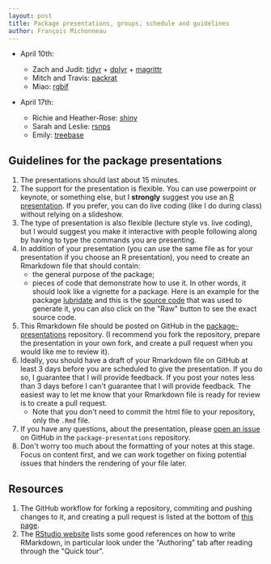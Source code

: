 ```yaml
---
layout: post
title: Package presentations, groups, schedule and guidelines
author: François Michonneau
---
```


* April 10th:
  - Zach and Judit:
  [tidyr](http://cran.r-project.org/web/packages/tidyr/index.html) +
  [dplyr](http://cran.r-project.org/web/packages/dplyr/index.html) +
  [magrittr](http://cran.r-project.org/web/packages/magrittr/index.html)
  - Mitch and Travis: [packrat](http://cran.r-project.org/web/packages/packrat/index.html)
  - Miao: [rgbif](http://cran.r-project.org/web/packages/rgbif/index.html)

* April 17th:
  - Richie and Heather-Rose: [shiny](http://cran.r-project.org/web/packages/shiny/index.html)
  - Sarah and Leslie: [rsnps](http://cran.r-project.org/web/packages/rentrez/index.html)
  - Emily: [treebase](cran.r-project.org/web/packages/treebase/index.html)

## Guidelines for the package presentations

1. The presentations should last about 15 minutes.
1. The support for the presentation is flexible. You can use powerpoint or
   keynote, or something else, but I **strongly** suggest you use an
   [R presentation](https://support.rstudio.com/hc/en-us/articles/200486468-Authoring-R-Presentations). If
   you prefer, you can do live coding (like I do during class) without relying
   on a slideshow.
1. The type of presentation is also flexible (lecture style vs. live coding),
   but I would suggest you make it interactive with people following along by
   having to type the commands you are presenting.
1. In addition of your presentation (you can use the same file as for your
   presentation if you choose an R presentation), you need to create an
   Rmarkdown file that should contain:
   - the general purpose of the package;
   - pieces of code that demonstrate how to use it.  In other words, it should
   look like a vignette for a package. Here is an example for the package
   [lubridate](http://cran.r-project.org/web/packages/lubridate/vignettes/lubridate.html)
   and this is the
   [source code](https://github.com/hadley/lubridate/blob/master/vignettes/lubridate.Rmd)
   that was used to generate it, you can also click on the "Raw" button to see
   the exact source code.
1. This Rmarkdown file should be posted on GitHub in the
   [package-presentations](https://github.com/r-bio/package-presentations)
   repository. (I recommend you fork the repository, prepare the presentation in
   your own fork, and create a pull request when you would like me to review
   it).
1. Ideally, you should have a draft of your Rmarkdown file on GitHub at least 3
   days before you are scheduled to give the presentation. If you do so, I
   guarantee that I will provide feedback. If you post your notes less than 3
   days before I can't guarantee that I will provide feedback. The easiest way
   to let me know that your Rmarkdown file is ready for review is to create a
   pull request.
   - Note that you don't need to commit the html file to your repository, only
     the `.Rmd` file.
1. If you have any questions, about the presentation, please
   [open an issue](https://github.com/r-bio/package-presentations/issues/new) on GitHub in
   the `package-presentations` repository.
1. Don't worry too much about the formatting of your notes at this stage. Focus
   on content first, and we can work together on fixing potential issues that
   hinders the rendering of your file later.

## Resources

1. The GitHub workflow for forking a repository, commiting and pushing changes
   to it, and creating a pull request is listed at the bottom of
   [this page](http://r-bio.github.io/intro-git-rstudio/).
1. The [RStudio website](http://rmarkdown.rstudio.com/) lists some good
   references on how to write RMarkdown, in particular look under the
   "Authoring" tab after reading through the "Quick tour".
